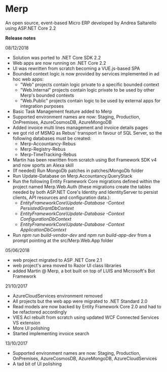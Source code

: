 # Merp
An open source, event-based Micro ERP developed by Andrea Saltarello using ASP.NET Core 2.2

**Release notes**

08/12/2018
- Solution was ported to .NET Core SDK 2.2
- Web apps are now running on .NET Core 2.2
- UI was rewritten from scratch becoming a VUE.js-based SPA
- Bounded context logic is now provided by services implemented in ad hoc web apps:
    - "Web" projects contain logic private to a specific bounded context
    - "Web.Internal" projects contain logic private to be used by other Merp's bounded contexts
    - "Web.Public" projects contain logic to be used by external apps for integration purposes
- Basic Task Management feature added to Merp
- Supported environment names are now: Staging, Production, OnPremises, AzureCosmosDB, AzureMongoDB
- Added invoice multi lines management and invoice details pages
- we got rid of MSMQ as Rebus' transport in favour of SQL Server, so the following databases must be created:
    - Merp-Accountancy-Rebus
    - Merp-Registry-Rebus
    - Merp-TimeTracking-Rebus
- Martin has been rewritten from scratch using Bot Framework SDK v4 and now sports an Alexa skill    
- (If needed) Run MongoDb patches in patches/MongoDb folder
- Run Update-Database on Merp.Accountancy.QueryStack
- Run the following Entity Framework Core migrations defined within the project named Merp.Web.Auth (these migrations create the tables needed by both ASP.NET Core's Identity and IdentityServer to persist clients, API resources and configuration data.):
    - *EntityFrameworkCore\Update-Database -Context PersistedGrantDbContext*
    - *EntityFrameworkCore\Update-Database -Context ConfigurationDbContext*
    - *EntityFrameworkCore\Update-Database -Context ApplicationDbContext*
- Run *npm run build-vendor-dev* and *npm run build-app-dev* from a prompt pointing at the src/Merp.Web.App folder
    

05/06/2018
- web project migrated to ASP .NET Core 2.1
- web project's area moved to Razor UI class libraries
- added Martin @ Merp, a bot built on top of LUIS and Microsoft's Bot Framework

21/10/2017
- AzureCloudServices environment removed
- All projects but the web app were migrated to .NET Standard 2.0
- Read models are now backed by Entity Framework Core 2.0 and had to be refactored accordingly
- VIES Acl rebuilt from scratch using updated WCF Connected Services VS extension
- More UI polishing
- Started implementing invoice search

13/10/2017
- Supported environment names are now: Staging, Production, OnPremises, AzureCosmosDB, AzureMongoDB, AzureCloudServices
- A tad bit of UI polishing